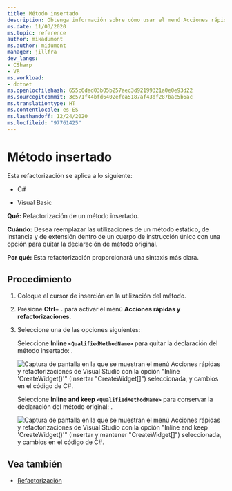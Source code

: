 ```yaml
---
title: Método insertado
description: Obtenga información sobre cómo usar el menú Acciones rápidas y refactorizaciones de Visual Studio para refactorizar las declaraciones de métodos insertados y proporcionar una sintaxis más clara.
ms.date: 11/03/2020
ms.topic: reference
author: mikadumont
ms.author: midumont
manager: jillfra
dev_langs:
- CSharp
- VB
ms.workload:
- dotnet
ms.openlocfilehash: 655c6dad03b05b257aec3d92199321a0e0e93d22
ms.sourcegitcommit: 3c571f44bfd6402efea5187af43df287bac5b6ac
ms.translationtype: HT
ms.contentlocale: es-ES
ms.lasthandoff: 12/24/2020
ms.locfileid: "97761425"
---
```

# <a name="inline-method"></a>Método insertado

Esta refactorización se aplica a lo siguiente:

- C#

- Visual Basic

**Qué:** Refactorización de un método insertado. 

**Cuándo:** Desea reemplazar las utilizaciones de un método estático, de instancia y de extensión dentro de un cuerpo de instrucción único con una opción para quitar la declaración de método original.

**Por qué:**  Esta refactorización proporcionará una sintaxis más clara.

## <a name="how-to"></a>Procedimiento

1. Coloque el cursor de inserción en la utilización del método.

2. Presione **Ctrl**+ **.** para activar el menú **Acciones rápidas y refactorizaciones**.

3. Seleccione una de las opciones siguientes: 
    
   Seleccione **Inline `<QualifiedMethodName>`** para quitar la declaración del método insertado: .

    ![Captura de pantalla en la que se muestran el menú Acciones rápidas y refactorizaciones de Visual Studio con la opción "Inline 'CreateWidget()'" (Insertar "CreateWidget[]") seleccionada, y cambios en el código de C#.](media/inline-method-remove-declaration.png)

   Seleccione **Inline and keep `<QualifiedMethodName>`** para conservar la declaración del método original: .

    ![Captura de pantalla en la que se muestran el menú Acciones rápidas y refactorizaciones de Visual Studio con la opción "Inline and keep 'CreateWidget()'" (Insertar y mantener "CreateWidget[]") seleccionada, y cambios en el código de C#.](media/inline-method-preserve-declaration.png)

## <a name="see-also"></a>Vea también

- [Refactorización](../refactoring-in-visual-studio.md)
